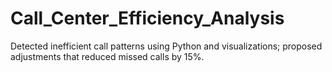 # Call_Center_Efficiency_Analysis
Detected inefficient call patterns using Python and visualizations; proposed adjustments that reduced missed calls by 15%.
